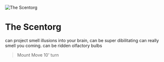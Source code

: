 
![The Scentorg](/images/scentorg.jpg?raw=true)

# The Scentorg

can project smell illusions into your brain, can be super dibilitating
can really smell you coming.
can be ridden
olfactory bulbs
>Mount Move 10' turn
